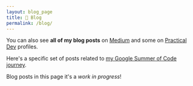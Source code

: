 ```yaml
---
layout: blog_page
title: 📝 Blog
permalink: /blog/
---
```


You can also see **all of my blog posts** on [Medium](https://medium.com/@isabelcmdcosta) and some on [Practical Dev](https://dev.to/isabelcmdcosta) profiles.

Here's a specific set of posts related to [my Google Summer of Code journey](https://medium.com/isabel-costa-gsoc).

Blog posts in this page it's a _work in progress_!